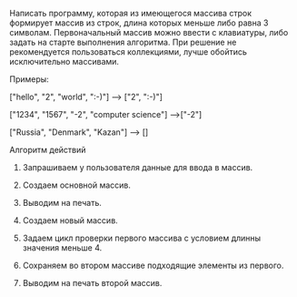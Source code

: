 Написать программу, которая из имеющегося массива строк формирует массив из строк, длина которых меньше либо равна 3 символам. Первоначальный массив можно ввести с клавиатуры, либо задать на старте выполнения алгоритма. При решение не рекомендуется пользоваться коллекциями, лучше обойтись исключительно массивами.

Примеры:

["hello", "2", "world", ":-)"] --> ["2", ":-)"]

["1234", "1567", "-2", "computer science"] -->["-2"]

["Russia", "Denmark", "Kazan"] --> []

Алгоритм действий

1. Запрашиваем у пользователя данные для ввода в массив.

2. Создаем основной массив.

3. Выводим на печать.

4. Создаем новый массив.

5. Задаем цикл проверки первого массива с условием длинны значения меньше 4. 

6. Сохраняем во втором массиве подходящие элементы из первого.

7. Выводим на печать второй массив.
